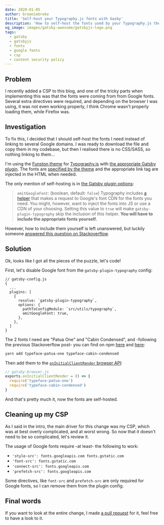 ```yaml
---
date: 2020-01-05
author: browniebroke
title: 'Self-host your Typography.js fonts with Gasby'
description: 'How to self-host the fonts used by your Typography.js theme with GatsbyJS.'
og_image: images/gatsby-awesome/gatsbyjs-logo.png
tags:
  - gatsby
  - gatsbyjs
  - fonts
  - google fonts
  - csp
  - content security policy
---
```


## Problem

I recently added a CSP to this blog, and one of the tricky parts when implementing this was that the fonts were coming from from Google fonts. Several extra directives were required, and depending on the browser I was using, it was not even working properly, I think Chrome wasn't properly loading them, while Firefox was.

## Investigation

To fix this, I decided that I should self-host the fonts I need instead of linking to several Google domains. I was ready to download the file and copy them in my codebase, but then I realised there is no CSS/SASS, so nothing linking to them...

I'm using the [Funston theme](https://www.npmjs.com/package/typography-theme-funston) for [Typography.js](http://kyleamathews.github.io/typography.js/) with [the appropriate Gatsby plugin](https://www.gatsbyjs.org/packages/gatsby-plugin-typography/). The fonts are [specified by the theme](https://github.com/KyleAMathews/typography.js/blob/33d86df7e0d7f44cd1a71c8bd8791bdb71a7ecc5/packages/typography-theme-funston/src/index.js#L10-L19) and the appropriate link tag are injected in the HTML when needed.

The only mention of self-hosting is in [the Gatsby plugin options](https://www.gatsbyjs.org/packages/gatsby-plugin-typography/#options):

> `omitGoogleFont`: (boolean, default: `false`) Typography includes [a helper](https://github.com/KyleAMathews/typography.js/blob/e7e71c82f63c7a146eb1b5ac7017695359dd9cba/packages/react-typography/src/GoogleFont.js) that makes a request to Google's font CDN for the fonts you need. You might, however, want to inject the fonts into JS or use a CDN of your choosing. Setting this value to `true` will make `gatsby-plugin-typography` skip the inclusion of this helper. **You will have to include the appropriate fonts yourself.**

However, how to include them yourself is left unanswered, but luckily someone [answered this question on Stackoverflow](https://stackoverflow.com/a/52786121/2261637).

## Solution

Ok, looks like I got all the pieces of the puzzle, let's code!

First, let's disable Google font from the `gatsby-plugin-typography` config:

```javascript{9}
// gatsby-config.js
{
  ...
  plugins: [
    {
      resolve: `gatsby-plugin-typography`,
      options: {
        pathToConfigModule: `src/utils/typography`,
        omitGoogleFont: true,
      },
    },
  ]
}
```

The 2 fonts I need are "Patua One" and "Cabin Condensed", and -following the previous Stackoverflow post- you can find on npm [here](https://www.npmjs.com/package/typeface-patua-one) and [here](https://www.npmjs.com/package/typeface-cabin-condensed):

```bash
yarn add typeface-patua-one typeface-cabin-condensed
```

Then add them to the [`onInitialClientRender` browser API](https://www.gatsbyjs.org/docs/browser-apis/#onInitialClientRender):

```javascript
// gatsby-browser.js
exports.onInitialClientRender = () => {
  require('typeface-patua-one')
  require('typeface-cabin-condensed')
}
```

And that's pretty much it, now the fonts are self-hosted.

## Cleaning up my CSP

As I said in the intro, the main driver for this change was my CSP, which was at best overly complicated, and at worst wrong. So now that it doesn't need to be so complicated, let's review it.

The usage of Google fonts require -at least- the following to work:

- `'style-src': fonts.googleapis.com fonts.gstatic.com`
- `'font-src': fonts.gstatic.com`
- `'connect-src': fonts.googleapis.com`
- `'prefetch-src': fonts.googleapis.com`

Some directives, like `font-src` and `prefetch-src` are only required for Google fonts, so I can remove them from the plugin config.

## Final words

If you want to look at the entire change, I made [a pull request](https://github.com/browniebroke/browniebroke.com/pull/234) for it, feel free to have a look to it.
